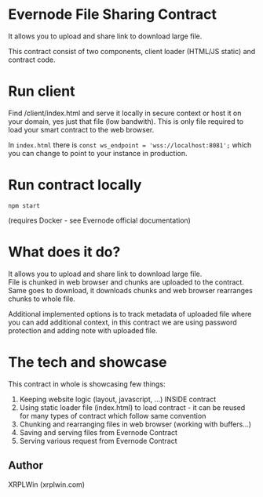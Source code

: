 # Evernode File Sharing Contract
It allows you to upload and share link to download large file. 

This contract consist of two components, client loader (HTML/JS static) and contract code.

# Run client

Find /client/index.html and serve it locally in secure context or host it on your domain, yes just that file (low bandwith). This is only file required to load your smart contract to the web browser.

In `index.html` there is `const ws_endpoint = 'wss://localhost:8081';` which you can change to point to your instance in production.

# Run contract locally

```
npm start
```
(requires Docker - see Evernode official documentation)

# What does it do?

It allows you to upload and share link to download large file.  
File is chunked in web browser and chunks are uploaded to the contract. Same goes to download, it downloads chunks and web browser rearranges chunks to whole file.

Additional implemented options is to track metadata of uploaded file where you can add additional context, in this contract we are using password protection and adding note with uploaded file.

# The tech and showcase

This contract in whole is showcasing few things:  
1. Keeping website logic (layout, javascript, ...) INSIDE contract
2. Using static loader file (index.html) to load contract - it can be reused for many types of contract which follow same convention
3. Chunking and rearranging files in web browser (working with buffers...)
4. Saving and serving files from Evernode Contract
5. Serving various request from Evernode Contract

## Author
XRPLWin (xrplwin.com)
